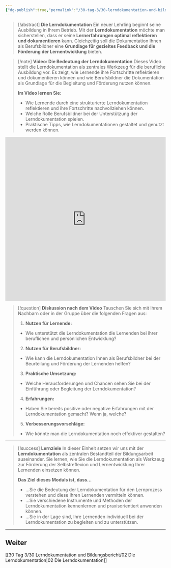 ```yaml
---
{"dg-publish":true,"permalink":"/30-tag-3/30-lerndokumentation-und-bildungsbericht/01-einfuehrung-in-die-lerndokumentation/"}
---
```


>[!abstract] **Die Lerndokumentation**
>Ein neuer Lehrling beginnt seine Ausbildung in Ihrem Betrieb. Mit der **Lerndokumentation** möchte man sicherstellen, dass er seine **Lernerfahrungen optimal reflektieren und dokumentieren** kann. Gleichzeitig soll die Dokumentation Ihnen als Berufsbildner eine **Grundlage für gezieltes Feedback und die Förderung der Lernentwicklung** bieten.

>[!note] **Video: Die Bedeutung der Lerndokumentation**
>Dieses Video stellt die Lerndokumentation als zentrales Werkzeug für die berufliche Ausbildung vor. Es zeigt, wie Lernende ihre Fortschritte reflektieren und dokumentieren können und wie Berufsbildner die Dokumentation als Grundlage für die Begleitung und Förderung nutzen können.  
>
>**Im Video lernen Sie:**
>- Wie Lernende durch eine strukturierte Lerndokumentation reflektieren und ihre Fortschritte nachvollziehen können.
>- Welche Rolle Berufsbildner bei der Unterstützung der Lerndokumentation spielen.
>- Praktische Tipps, wie Lerndokumentationen gestaltet und genutzt werden können.

<iframe width="100%" height="515" src="https://www.youtube.com/embed/FW47I-KbmF4?si=SmkkAOPbr_e4OicF" title="YouTube video player" frameborder="0" allow="accelerometer; autoplay; clipboard-write; encrypted-media; gyroscope; picture-in-picture; web-share" allowfullscreen></iframe>

>[!question] **Diskussion nach dem Video**
>Tauschen Sie sich mit Ihrem Nachbarn oder in der Gruppe über die folgenden Fragen aus:  
>
>1. **Nutzen für Lernende:**  
>   - Wie unterstützt die Lerndokumentation die Lernenden bei ihrer beruflichen und persönlichen Entwicklung?  
>2. **Nutzen für Berufsbildner:**  
>   - Wie kann die Lerndokumentation Ihnen als Berufsbildner bei der Beurteilung und Förderung der Lernenden helfen?  
>3. **Praktische Umsetzung:**  
>   - Welche Herausforderungen und Chancen sehen Sie bei der Einführung oder Begleitung der Lerndokumentation?  
>4. **Erfahrungen:**  
>   - Haben Sie bereits positive oder negative Erfahrungen mit der Lerndokumentation gemacht? Wenn ja, welche?  
>5. **Verbesserungsvorschläge:**  
>   - Wie könnte man die Lerndokumentation noch effektiver gestalten?  

---

>[!success] **Lernziele**
>In dieser Einheit setzen wir uns mit der **Lerndokumentation** als zentralen Bestandteil der Bildungsarbeit auseinander. Sie lernen, wie Sie die Lerndokumentation als Werkzeug zur Förderung der Selbstreflexion und Lernentwicklung Ihrer Lernenden einsetzen können.  
>
>**Das Ziel dieses Moduls ist, dass...**
>* ...Sie die Bedeutung der Lerndokumentation für den Lernprozess verstehen und diese Ihren Lernenden vermitteln können.
>* ...Sie verschiedene Instrumente und Methoden der Lerndokumentation kennenlernen und praxisorientiert anwenden können.
>* ...Sie in der Lage sind, Ihre Lernenden individuell bei der Lerndokumentation zu begleiten und zu unterstützen.

---

## Weiter
[[30 Tag 3/30 Lerndokumentation und Bildungsbericht/02 Die Lerndokumentation\|02 Die Lerndokumentation]]
